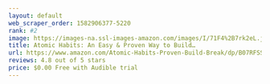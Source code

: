 ```yaml
---
layout: default 
﻿web_scraper_order: 1582906377-5220
rank: #2
image: https://images-na.ssl-images-amazon.com/images/I/71F4%2B7rk2eL.jpg
title: Atomic Habits: An Easy & Proven Way to Build…
url: https://www.amazon.com/Atomic-Habits-Proven-Build-Break/dp/B07RFSSYBH/ref=zg_mw_audible_2?_encoding=UTF8&psc=1&refRID=VQVVVPNRQFD2M3VKYXDG
reviews: 4.8 out of 5 stars
price: $0.00 Free with Audible trial
---
```

